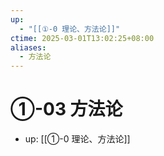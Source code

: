 ```yaml
---
up:
  - "[[①-0 理论、方法论]]"
ctime: 2025-03-01T13:02:25+08:00
aliases:
  - 方法论
---
```


# ①-03 方法论

- up: [[①-0 理论、方法论]]
